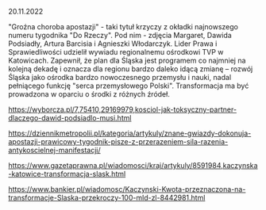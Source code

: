 20.11.2022

"Groźna choroba apostazji" - taki tytuł krzyczy z okładki najnowszego numeru tygodnika "Do Rzeczy". Pod nim - zdjęcia Margaret, Dawida Podsiadły, Artura Barcisia i Agnieszki Włodarczyk. Lider Prawa i Sprawiedliwości udzielił wywiadu regionalnemu ośrodkowi TVP w Katowicach. Zapewnił, że plan dla Śląska jest programem co najmniej na kolejną dekadę i oznacza dla regionu bardzo daleko idącą zmianę – rozwój Śląska jako ośrodka bardzo nowoczesnego przemysłu i nauki, nadal pełniącego funkcję "serca przemysłowego Polski". Transformacja ma być prowadzona w oparciu o środki z różnych źródeł.

https://wyborcza.pl/7,75410,29169979,kosciol-jak-toksyczny-partner-dlaczego-dawid-podsiadlo-musi.html

https://dziennikmetropolii.pl/kategoria/artykuly/znane-gwiazdy-dokonuja-apostazji-prawicowy-tygodnik-pisze-z-przerazeniem-sila-razenia-antykoscielnej-manifestacji/

https://www.gazetaprawna.pl/wiadomosci/kraj/artykuly/8591984,kaczynska-katowice-transformacja-slask.html

https://www.bankier.pl/wiadomosc/Kaczynski-Kwota-przeznaczona-na-transformacje-Slaska-przekroczy-100-mld-zl-8442981.html